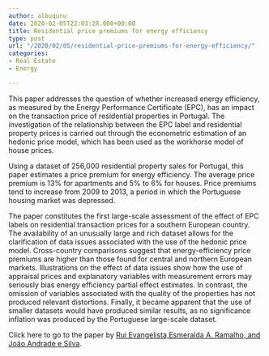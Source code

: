 ```yaml
---
author: albuquru
date: 2020-02-05T22:03:28.000+00:00
title: Residential price premiums for energy efficiency
type: post
url: "/2020/02/05/residential-price-premiums-for-energy-efficiency/"
categories:
- Real Estate
- Energy

---
```

This paper addresses the question of whether increased energy efficiency, as measured by the Energy Performance Certificate (EPC), has an impact on the transaction price of residential properties in Portugal. The investigation of the relationship between the EPC label and residential property prices is carried out through the econometric estimation of an hedonic price model, which has been used as the workhorse model of house prices.

Using a dataset of 256,000 residential property sales for Portugal, this paper estimates a price premium for energy efficiency. The average price premium is 13% for apartments and 5% to 6% for houses. Price premiums tend to increase from 2009 to 2013, a period in which the Portuguese housing market was depressed.


The paper constitutes the first large-scale assessment of the effect of EPC labels on residential transaction prices for a southern European country. The availability of an unusually large and rich dataset allows for the clarification of data issues associated with the use of the hedonic price model. Cross-country comparisons suggest that energy-efficiency price premiums are higher than those found for central and northern European markets. Illustrations on the effect of data issues show how the use of appraisal prices and explanatory variables with measurement errors may seriously bias energy efficiency partial effect estimates. In contrast, the omission of variables associated with the quality of the properties has not produced relevant distortions. Finally, it became apparent that the use of smaller datasets would have produced similar results, as no significance inflation was produced by the Portuguese large-scale dataset.


Click here to go to the paper by [Rui Evangelista,Esmeralda A. Ramalho, and João Andrade e Silva](https://www.sciencedirect.com/science/article/pii/S0140988320300384?via%3Dihub).